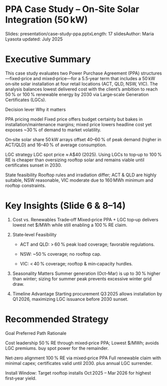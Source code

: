 # PPA Case Study – On‑Site Solar Integration (50 kW)

Slides: presentation/case-study-ppa.pptxLength: 17 slidesAuthor: Maria Lyasota updated: July 2025

# Executive Summary

This case study evaluates two Power Purchase Agreement (PPA) structures—fixed‑price and mixed‑price—for a 5.5‑year term that includes a 50 kW on‑site solar installation at four retail locations (ACT, QLD, NSW, VIC). The analysis balances lowest delivered cost with the client’s ambition to reach 50 % or 100 % renewable energy by 2030 via Large‑scale Generation Certificates (LGCs).

Decision lever                Why it matters

PPA pricing model          Fixed price offers budget certainty but bakes in installation/maintenance margins; 
                           mixed price lowers headline cost yet exposes ~30 % of demand to market volatility.

On‑site solar share        50 kW arrays offset 40–60 % of peak demand (higher in ACT/QLD)
                           and 16–40 % of average consumption.

LGC strategy               LGC spot price ≈ A$40 (2025). Using LGCs to top‑up to 100 % RE is cheaper than oversizing rooftop solar
                           and remains viable until certificates sunset in 2030.

State feasibility          Rooftop rules and irradiation differ; ACT & QLD are highly suitable, NSW reasonable,
                           VIC moderate due to 160 MWh minimum and rooftop constraints.
                           
# Key Insights (Slide 6 & 8–14)

1. Cost vs. Renewables Trade‑off
   Mixed‑price PPA + LGC top‑up delivers lowest net $/MWh while still enabling a 100 % RE claim.

2. State‑level Feasibility

     - ACT and QLD: > 60 % peak load coverage; favorable regulations.

     - NSW: ~50 % coverage; no rooftop cap.

     - VIC: < 40 % coverage; rooftop & min‑capacity hurdles.

3. Seasonality Matters
  Summer generation (Oct–Mar) is up to 30 % higher than winter; sizing for summer peak prevents excessive winter grid draw.

4. Timeline Advantage
  Starting procurement Q3 2025 allows installation by Q1 2026, maximizing LGC issuance before 2030 sunset.

# Recommended Strategy

Goal                         Preferred Path                           Rationale

Cost leadership      50 % RE through mixed‑price PPA;            Lowest $/MWh; avoids LGC premiums.
                     buy spot power for the remainder.

Net‑zero alignment   100 % RE via mixed‑price PPA                Full renewable claim with minimal capex; 
                     certificates valid until 2030.              plus annual LGC surrender.


Install Window: Target rooftop installs Oct 2025 – Mar 2026 for highest first‑year yield.


